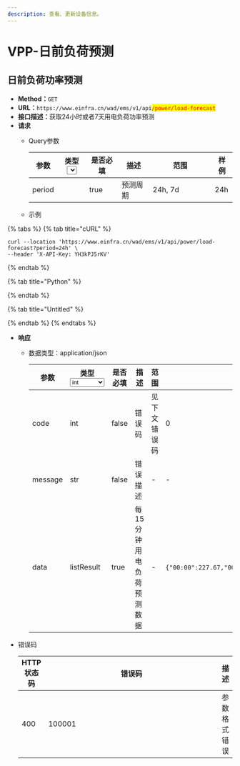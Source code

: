 ```yaml
---
description: 查看、更新设备信息。
---
```


# VPP-日前负荷预测

## 日前负荷功率预测

* **Method：**`GET`
* **URL：**`https://www.einfra.cn/wad/ems/v1/api`<mark style="color:red;">`/power/load-forecast`</mark>
* **接口描述：**&#x83B7;取24小时或者7天用电负荷功率预测
* **请求**
  *   Query参数

      <table><thead><tr><th>参数</th><th>类型<select></select></th><th data-type="checkbox">是否必填</th><th>描述</th><th width="123">范围</th><th>样例</th></tr></thead><tbody><tr><td>period</td><td></td><td>true</td><td>预测周期</td><td>24h, 7d</td><td>24h</td></tr></tbody></table>
  * 示例

{% tabs %}
{% tab title="cURL" %}
```
curl --location 'https://www.einfra.cn/wad/ems/v1/api/power/load-forecast?period=24h' \
--header 'X-API-Key: YH3kPJ5rKV'
```
{% endtab %}

{% tab title="Python" %}

{% endtab %}

{% tab title="Untitled" %}

{% endtab %}
{% endtabs %}

* **响应**
  *   数据类型：application/json

      <table><thead><tr><th>参数</th><th width="113">类型<select><option value="47624d5c9393461e9a8ecece42e932a4" label="int" color="blue"></option><option value="86eb210b3c8c4e78b798bd84c85688fe" label="str" color="blue"></option><option value="a1530006d2194402bf5a2360eac38945" label="listResult" color="blue"></option></select></th><th data-type="checkbox">是否必填</th><th>描述</th><th width="123">范围</th><th>样例</th></tr></thead><tbody><tr><td>code</td><td><span data-option="47624d5c9393461e9a8ecece42e932a4">int</span></td><td>false</td><td>错误码</td><td>见下文错误码</td><td>0</td></tr><tr><td>message</td><td><span data-option="86eb210b3c8c4e78b798bd84c85688fe">str</span></td><td>false</td><td>错误描述</td><td>-</td><td>-</td></tr><tr><td>data</td><td><span data-option="a1530006d2194402bf5a2360eac38945">listResult</span></td><td>true</td><td>每15分钟用电负荷预测数据</td><td>-</td><td><p></p><pre class="language-json"><code class="lang-json">{"00:00":227.67,"00:01":263.67,"00:02":262.63,...}
      </code></pre></td></tr></tbody></table>
*   错误码

    <table><thead><tr><th>HTTP状态码</th><th width="500">错误码</th><th>描述</th></tr></thead><tbody><tr><td>400</td><td>100001</td><td>参数格式错误</td></tr></tbody></table>
